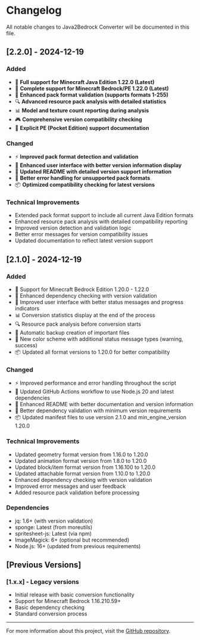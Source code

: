 # Changelog

All notable changes to Java2Bedrock Converter will be documented in this file.

## [2.2.0] - 2024-12-19

### Added
- 🚀 **Full support for Minecraft Java Edition 1.22.0 (Latest)**
- 📱 **Complete support for Minecraft Bedrock/PE 1.22.0 (Latest)**
- 🎯 **Enhanced pack format validation (supports formats 1-255)**
- 🔍 **Advanced resource pack analysis with detailed statistics**
- 📊 **Model and texture count reporting during analysis**
- 🎮 **Comprehensive version compatibility checking**
- 📱 **Explicit PE (Pocket Edition) support documentation**

### Changed
- ⚡ **Improved pack format detection and validation**
- 🎨 **Enhanced user interface with better version information display**
- 📝 **Updated README with detailed version support information**
- 🔧 **Better error handling for unsupported pack formats**
- 📦 **Optimized compatibility checking for latest versions**

### Technical Improvements
- Extended pack format support to include all current Java Edition formats
- Enhanced resource pack analysis with detailed compatibility reporting
- Improved version detection and validation logic
- Better error messages for version compatibility issues
- Updated documentation to reflect latest version support

## [2.1.0] - 2024-12-19

### Added
- 🚀 Support for Minecraft Bedrock Edition 1.20.0 - 1.22.0
- 🎯 Enhanced dependency checking with version validation
- 🎨 Improved user interface with better status messages and progress indicators
- 📊 Conversion statistics display at the end of the process
- 🔍 Resource pack analysis before conversion starts
- 💾 Automatic backup creation of important files
- 🎨 New color scheme with additional status message types (warning, success)
- 📦 Updated all format versions to 1.20.0 for better compatibility

### Changed
- ⚡ Improved performance and error handling throughout the script
- 🔧 Updated GitHub Actions workflow to use Node.js 20 and latest dependencies
- 📝 Enhanced README with better documentation and version information
- 🎯 Better dependency validation with minimum version requirements
- 📦 Updated manifest files to use version 2.1.0 and min_engine_version 1.20.0

### Technical Improvements
- Updated geometry format version from 1.16.0 to 1.20.0
- Updated animation format version from 1.8.0 to 1.20.0
- Updated block/item format version from 1.16.100 to 1.20.0
- Updated attachable format version from 1.10.0 to 1.20.0
- Enhanced dependency checking with version validation
- Improved error messages and user feedback
- Added resource pack validation before processing

### Dependencies
- jq: 1.6+ (with version validation)
- sponge: Latest (from moreutils)
- spritesheet-js: Latest (via npm)
- ImageMagick: 6+ (optional but recommended)
- Node.js: 16+ (updated from previous requirements)

## [Previous Versions]

### [1.x.x] - Legacy versions
- Initial release with basic conversion functionality
- Support for Minecraft Bedrock 1.16.210.59+
- Basic dependency checking
- Standard conversion process

---

For more information about this project, visit the [GitHub repository](https://github.com/Kas-tle/java2bedrock.sh).
